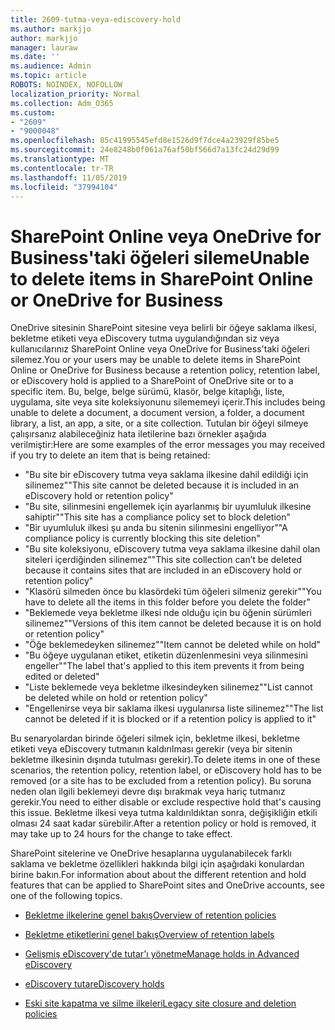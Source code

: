 ```yaml
---
title: 2609-tutma-veya-ediscovery-hold
ms.author: markjjo
author: markjjo
manager: lauraw
ms.date: ''
ms.audience: Admin
ms.topic: article
ROBOTS: NOINDEX, NOFOLLOW
localization_priority: Normal
ms.collection: Adm_O365
ms.custom:
- "2609"
- "9000048"
ms.openlocfilehash: 85c41995545efd8e1526d9f7dce4a23929f85be5
ms.sourcegitcommit: 24e8248b0f061a76af50bf566d7a13fc24d29d99
ms.translationtype: MT
ms.contentlocale: tr-TR
ms.lasthandoff: 11/05/2019
ms.locfileid: "37994104"
---
```

# <a name="unable-to-delete-items-in-sharepoint-online-or-onedrive-for-business"></a><span data-ttu-id="d78b2-102">SharePoint Online veya OneDrive for Business'taki öğeleri sileme</span><span class="sxs-lookup"><span data-stu-id="d78b2-102">Unable to delete items in SharePoint Online or OneDrive for Business</span></span>

<span data-ttu-id="d78b2-103">OneDrive sitesinin SharePoint sitesine veya belirli bir öğeye saklama ilkesi, bekletme etiketi veya eDiscovery tutma uygulandığından siz veya kullanıcılarınız SharePoint Online veya OneDrive for Business'taki öğeleri silemez.</span><span class="sxs-lookup"><span data-stu-id="d78b2-103">You or your users may be unable to delete items in SharePoint Online or OneDrive for Business because a retention policy, retention label, or eDiscovery hold is applied to a SharePoint of OneDrive site or to a specific item.</span></span> <span data-ttu-id="d78b2-104">Bu, belge, belge sürümü, klasör, belge kitaplığı, liste, uygulama, site veya site koleksiyonunu silememeyi içerir.</span><span class="sxs-lookup"><span data-stu-id="d78b2-104">This includes being unable to delete a document, a document version, a folder, a document library, a list, an app, a site, or a site collection.</span></span> <span data-ttu-id="d78b2-105">Tutulan bir öğeyi silmeye çalışırsanız alabileceğiniz hata iletilerine bazı örnekler aşağıda verilmiştir:</span><span class="sxs-lookup"><span data-stu-id="d78b2-105">Here are some examples of the error messages you may received if you try to delete an item that is being retained:</span></span>

- <span data-ttu-id="d78b2-106">"Bu site bir eDiscovery tutma veya saklama ilkesine dahil edildiği için silinemez"</span><span class="sxs-lookup"><span data-stu-id="d78b2-106">"This site cannot be deleted because it is included in an eDiscovery hold or retention policy"</span></span>
- <span data-ttu-id="d78b2-107">"Bu site, silinmesini engellemek için ayarlanmış bir uyumluluk ilkesine sahiptir"</span><span class="sxs-lookup"><span data-stu-id="d78b2-107">"This site has a compliance policy set to block deletion"</span></span>
- <span data-ttu-id="d78b2-108">"Bir uyumluluk ilkesi şu anda bu sitenin silinmesini engelliyor"</span><span class="sxs-lookup"><span data-stu-id="d78b2-108">"A compliance policy is currently blocking this site deletion"</span></span>
- <span data-ttu-id="d78b2-109">"Bu site koleksiyonu, eDiscovery tutma veya saklama ilkesine dahil olan siteleri içerdiğinden silinemez"</span><span class="sxs-lookup"><span data-stu-id="d78b2-109">"This site collection can’t be deleted because it contains sites that are included in an eDiscovery hold or retention policy"</span></span>
- <span data-ttu-id="d78b2-110">"Klasörü silmeden önce bu klasördeki tüm öğeleri silmeniz gerekir"</span><span class="sxs-lookup"><span data-stu-id="d78b2-110">"You have to delete all the items in this folder before you delete the folder"</span></span>
- <span data-ttu-id="d78b2-111">"Beklemede veya bekletme ilkesi nde olduğu için bu öğenin sürümleri silinemez"</span><span class="sxs-lookup"><span data-stu-id="d78b2-111">"Versions of this item cannot be deleted because it is on hold or retention policy"</span></span>
- <span data-ttu-id="d78b2-112">"Öğe beklemedeyken silinemez"</span><span class="sxs-lookup"><span data-stu-id="d78b2-112">"Item cannot be deleted while on hold"</span></span>
- <span data-ttu-id="d78b2-113">"Bu öğeye uygulanan etiket, etiketin düzenlenmesini veya silinmesini engeller"</span><span class="sxs-lookup"><span data-stu-id="d78b2-113">"The label that's applied to this item prevents it from being edited or deleted"</span></span>
- <span data-ttu-id="d78b2-114">"Liste beklemede veya bekletme ilkesindeyken silinemez"</span><span class="sxs-lookup"><span data-stu-id="d78b2-114">"List cannot be deleted while on hold or retention policy"</span></span>
- <span data-ttu-id="d78b2-115">"Engellenirse veya bir saklama ilkesi uygulanırsa liste silinemez"</span><span class="sxs-lookup"><span data-stu-id="d78b2-115">"The list cannot be deleted if it is blocked or if a retention policy is applied to it"</span></span>

<span data-ttu-id="d78b2-116">Bu senaryolardan birinde öğeleri silmek için, bekletme ilkesi, bekletme etiketi veya eDiscovery tutmanın kaldırılması gerekir (veya bir sitenin bekletme ilkesinin dışında tutulması gerekir).</span><span class="sxs-lookup"><span data-stu-id="d78b2-116">To delete items in one of these scenarios, the retention policy, retention label, or eDiscovery hold has to be removed (or a site has to be excluded from a retention policy).</span></span> <span data-ttu-id="d78b2-117">Bu soruna neden olan ilgili beklemeyi devre dışı bırakmak veya hariç tutmanız gerekir.</span><span class="sxs-lookup"><span data-stu-id="d78b2-117">You need to either disable or exclude respective hold that's causing this issue.</span></span> <span data-ttu-id="d78b2-118">Bekletme ilkesi veya tutma kaldırıldıktan sonra, değişikliğin etkili olması 24 saat kadar sürebilir.</span><span class="sxs-lookup"><span data-stu-id="d78b2-118">After a retention policy or hold is removed, it may take up to 24 hours for the change to take effect.</span></span> 

<span data-ttu-id="d78b2-119">SharePoint sitelerine ve OneDrive hesaplarına uygulanabilecek farklı saklama ve bekletme özellikleri hakkında bilgi için aşağıdaki konulardan birine bakın.</span><span class="sxs-lookup"><span data-stu-id="d78b2-119">For information about about the different retention and hold features that can be applied to SharePoint sites and OneDrive accounts, see one of the following topics.</span></span>

- [<span data-ttu-id="d78b2-120">Bekletme ilkelerine genel bakış</span><span class="sxs-lookup"><span data-stu-id="d78b2-120">Overview of retention policies</span></span>](https://docs.microsoft.com/microsoft-365/compliance/retention-policies)

- [<span data-ttu-id="d78b2-121">Bekletme etiketlerini genel bakış</span><span class="sxs-lookup"><span data-stu-id="d78b2-121">Overview of retention labels</span></span>](https://docs.microsoft.com/microsoft-365/compliance/labels)

- [<span data-ttu-id="d78b2-122">Gelişmiş eDiscovery'de tutar'ı yönetme</span><span class="sxs-lookup"><span data-stu-id="d78b2-122">Manage holds in Advanced eDiscovery</span></span>](https://docs.microsoft.com/microsoft-365/compliance/managing-holds)

- [<span data-ttu-id="d78b2-123">eDiscovery tutar</span><span class="sxs-lookup"><span data-stu-id="d78b2-123">eDiscovery holds</span></span>](https://docs.microsoft.com/microsoft-365/compliance/ediscovery-cases#step-4-place-content-locations-on-hold)

- [<span data-ttu-id="d78b2-124">Eski site kapatma ve silme ilkeleri</span><span class="sxs-lookup"><span data-stu-id="d78b2-124">Legacy site closure and deletion policies</span></span>](https://support.office.com/article/Use-policies-for-site-closure-and-deletion-A8280D82-27FD-48C5-9ADF-8A5431208BA5)

